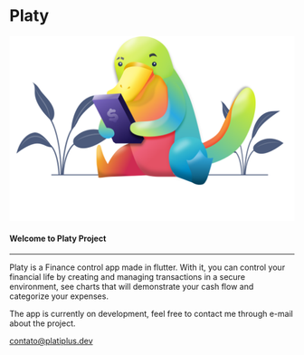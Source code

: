 # Platy

![PlatyIllustration](./assets/images/illustrations/platy-splash.png)

#### Welcome to Platy Project
***
Platy is a Finance control app made in flutter.
With it, you can control your financial life by creating and managing transactions in a secure environment, see charts that will demonstrate your cash flow and categorize your expenses.

The app is currently on development, feel free to contact me through e-mail about the project.

[contato@platiplus.dev](mailto:contato@platiplus.dev)